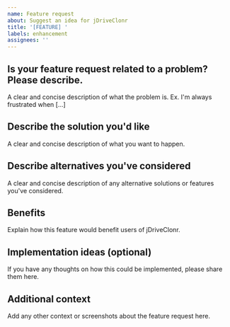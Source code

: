 ```yaml
---
name: Feature request
about: Suggest an idea for jDriveClonr
title: '[FEATURE] '
labels: enhancement
assignees: ''
---
```


## Is your feature request related to a problem? Please describe.
A clear and concise description of what the problem is. Ex. I'm always frustrated when [...]

## Describe the solution you'd like
A clear and concise description of what you want to happen.

## Describe alternatives you've considered
A clear and concise description of any alternative solutions or features you've considered.

## Benefits
Explain how this feature would benefit users of jDriveClonr.

## Implementation ideas (optional)
If you have any thoughts on how this could be implemented, please share them here.

## Additional context
Add any other context or screenshots about the feature request here.

